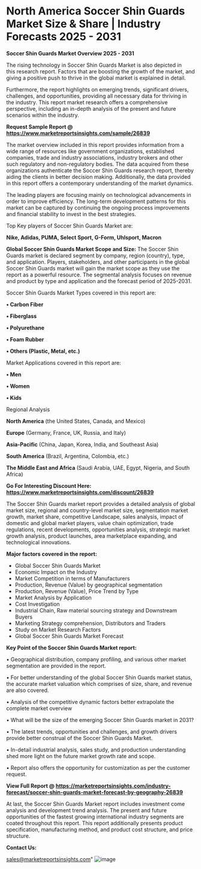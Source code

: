  # North America Soccer Shin Guards Market Size & Share | Industry Forecasts 2025 - 2031

<Strong> Soccer Shin Guards Market Overview 2025 - 2031</strong>

The rising technology in Soccer Shin Guards Market is also depicted in this research report. Factors that are boosting the growth of the market, and giving a positive push to thrive in the global market is explained in detail.

Furthermore, the report highlights on emerging trends, significant drivers, challenges, and opportunities, providing all necessary data for thriving in the industry. This report market research offers a comprehensive perspective, including an in-depth analysis of the present and future scenarios within the industry.

<strong>Request Sample Report @ <a href=https://www.marketreportsinsights.com/sample/26839>https://www.marketreportsinsights.com/sample/26839</a></strong>

The market overview included in this report provides information from a wide range of resources like government organizations, established companies, trade and industry associations, industry brokers and other such regulatory and non-regulatory bodies. The data acquired from these organizations authenticate the Soccer Shin Guards research report, thereby aiding the clients in better decision making. Additionally, the data provided in this report offers a contemporary understanding of the market dynamics.

The leading players are focusing mainly on technological advancements in order to improve efficiency. The long-term development patterns for this market can be captured by continuing the ongoing process improvements and financial stability to invest in the best strategies.

Top Key players of Soccer Shin Guards Market are:

<strong>Nike, Adidas, PUMA, Select Sport, G-Form, Uhlsport, Macron</strong>

<strong><b>Global Soccer Shin Guards Market Scope and Size:</b></strong>
The Soccer Shin Guards market is declared segment by company, region (country), type, and application. Players, stakeholders, and other participants in the global Soccer Shin Guards market will gain the market scope as they use the report as a powerful resource. The segmental analysis focuses on revenue and product by type and application and the forecast period of 2025-2031.

Soccer Shin Guards Market Types covered in this report are:

<strong>• Carbon Fiber

• Fiberglass

• Polyurethane

• Foam Rubber

• Others (Plastic, Metal, etc.)</strong>

Market Applications covered in this report are:

<strong>• Men

• Women

• Kids</strong> 

Regional Analysis

<strong>North America</strong> (the United States, Canada, and Mexico)

<strong>Europe</strong> (Germany, France, UK, Russia, and Italy)

<strong>Asia-Pacific</strong> (China, Japan, Korea, India, and Southeast Asia)

<strong>South America</strong> (Brazil, Argentina, Colombia, etc.)

<strong>The Middle East and Africa</strong> (Saudi Arabia, UAE, Egypt, Nigeria, and South Africa)

<strong>Go For Interesting Discount Here: <a href=https://www.marketreportsinsights.com/discount/26839>https://www.marketreportsinsights.com/discount/26839</a></strong>

The Soccer Shin Guards market report provides a detailed analysis of global market size, regional and country-level market size, segmentation market growth, market share, competitive Landscape, sales analysis, impact of domestic and global market players, value chain optimization, trade regulations, recent developments, opportunities analysis, strategic market growth analysis, product launches, area marketplace expanding, and technological innovations.

<strong><b>Major factors covered in the report:</b></strong>
<ul>
  <li>Global Soccer Shin Guards Market </li>
  <li>Economic Impact on the Industry</li>
  <li>Market Competition in terms of Manufacturers</li>
  <li>Production, Revenue (Value) by geographical segmentation</li>
  <li>Production, Revenue (Value), Price Trend by Type</li>
  <li>Market Analysis by Application</li>
  <li>Cost Investigation</li>
  <li>Industrial Chain, Raw material sourcing strategy and Downstream Buyers</li>
  <li>Marketing Strategy comprehension, Distributors and Traders</li>
  <li>Study on Market Research Factors</li>
  <li>Global Soccer Shin Guards Market Forecast</li>
</ul>

<strong><b>Key Point of the Soccer Shin Guards Market report:</b></strong>

• Geographical distribution, company profiling, and various other market segmentation are provided in the report.

• For better understanding of the global Soccer Shin Guards market status, the accurate market valuation which comprises of size, share, and revenue are also covered.

• Analysis of the competitive dynamic factors better extrapolate the complete market overview

• What will be the size of the emerging Soccer Shin Guards market in 2031?

• The latest trends, opportunities and challenges, and growth drivers provide better construal of the Soccer Shin Guards Market.

• In-detail industrial analysis, sales study, and production understanding shed more light on the future market growth rate and scope.

• Report also offers the opportunity for customization as per the customer request.

<strong><b>View Full Report @ <a href=https://marketreportsinsights.com/industry-forecast/soccer-shin-guards-market-forecast-by-geography-26839>https://marketreportsinsights.com/industry-forecast/soccer-shin-guards-market-forecast-by-geography-26839</a></b></strong>


At last, the Soccer Shin Guards Market report includes investment come analysis and development trend analysis. The present and future opportunities of the fastest growing international industry segments are coated throughout this report. This report additionally presents product specification, manufacturing method, and product cost structure, and price structure.

<strong>Contact Us:</strong>

sales@marketreportsinsights.com"
![image](https://github.com/user-attachments/assets/65785743-287a-42bd-9f28-cfa4b0aa4f95)
